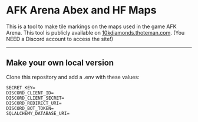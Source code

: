 # AFK Arena Abex and HF Maps
This is a tool to make tile markings on the maps used in the game AFK Arena. This tool is publicly available on [10kdiamonds.thoteman.com](https://10kdiamonds.thoteman.com). (You NEED a Discord account to access the site!)

---

## Make your own local version
Clone this repository and add a .env with these values:
```.env
SECRET_KEY=
DISCORD_CLIENT_ID=
DISCORD_CLIENT_SECRET=
DISCORD_REDIRECT_URI=
DISCORD_BOT_TOKEN=
SQLALCHEMY_DATABASE_URI=
```
